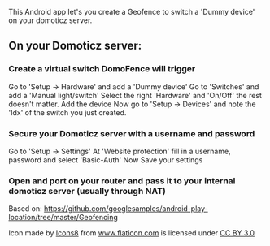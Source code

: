 This Android app let's you create a Geofence to switch a 'Dummy device' on your domoticz server.

## On your Domoticz server:
### Create a virtual switch DomoFence will trigger
Go to 'Setup -> Hardware' and add a 'Dummy device'
Go to 'Switches' and add a 'Manual light/switch'
Select the right 'Hardware' and 'On/Off' the rest doesn't matter.
Add the device
Now go to 'Setup -> Devices' and note the 'Idx' of the switch you just created.

### Secure your Domoticz server with a username and password
Go to 'Setup -> Settings'
At 'Website protection' fill in a username, password and select 'Basic-Auth'
Now Save your settings

### Open and port on your router and pass it to your internal domoticz server (usually through NAT)

Based on: https://github.com/googlesamples/android-play-location/tree/master/Geofencing

<div>Icon made by <a href="http://www.icons8.com" title="Icons8">Icons8</a> from <a href="http://www.flaticon.com" title="Flaticon">www.flaticon.com</a> is licensed under <a href="http://creativecommons.org/licenses/by/3.0/" title="Creative Commons BY 3.0">CC BY 3.0</a></div>
